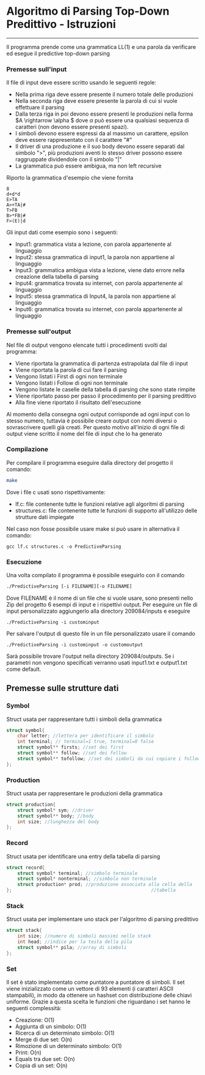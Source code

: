 # Algoritmo di Parsing Top-Down Predittivo - Istruzioni

__________________

Il programma prende come una grammatica LL(1) e una parola da verificare ed esegue il predictive top-down parsing

### Premesse sull'input

Il file di input deve essere scritto usando le seguenti regole:

- Nella prima riga deve essere presente il numero totale delle produzioni
- Nella seconda riga deve essere presente la parola di cui si vuole effettuare il parsing
- Dalla terza riga in poi devono essere presenti le produzioni nella forma $A \rightarrow \alpha $ dove $\alpha$ può essere una qualsiasi sequenza di caratteri (non devono essere presenti spazi).
- I simboli devono essere espressi da al massimo un carattere, epsilon deve essere rappresentato con il carattere "#"
- Il driver di una produzione e il suo body devono essere separati dal simbolo ">", più produzioni aventi lo stesso driver possono essere raggruppate dividendole con il simbolo "|"
- La grammatica può essere ambigua, ma non left recursive

Riporto la grammatica d'esempio che viene fornita

```
8
d+d*d
E>TA
A>+TA|#
T>FB
B>*FB|#
F>(E)|d
```

Gli input dati come esempio sono i seguenti:

- Input1: grammatica vista a lezione, con parola appartenente al linguaggio
- Input2: stessa grammatica di input1,  la parola non appartiene al linguaggio
- Input3: grammatica ambigua vista a lezione, viene dato errore nella creazione della tabella di parsing
- Input4: grammatica trovata su internet, con parola appartenente al linguaggio
- Input5: stessa grammatica di Input4, la parola non appartiene al linguaggio
- Input6: grammatica trovata su internet, con parola appartenente al linguaggio

### Premesse sull'output

Nel file di output vengono elencate tutti i procedimenti svolti dal programma:

- Viene riportata la grammatica di partenza estrapolata dal file di input
- Viene riportata la parola di cui fare il parsing
- Vengono listati i First di ogni non terminale
- Vengono listati i Follow di ogni non terminale
- Vengono listate le caselle della tabella di parsing che sono state rimpite
- Viene riportato passo per passo il procedimento per il parsing predittivo
- Alla fine viene riportato il risultato dell'esecuzione

Al momento della consegna ogni output corrisponde ad ogni input con lo stesso numero, tuttavia è possibile creare output con nomi diversi o sovrascrivere quelli già creati. Per questo motivo all'inizio di ogni file di output viene scritto il nome del file di input che lo ha generato

### Compilazione

Per compilare il programma eseguire dalla directory del progetto il comando:

```bash
make
```

Dove i file c usati sono rispettivamente:

- lf.c: file contenente tutte le funzioni relative agli algoritmi di parsing
- structures.c: file contenente tutte le funzioni di supporto all'utilizzo delle strutture dati impiegate

Nel caso non fosse possibile usare make si può usare in alternativa il comando:

```
gcc lf.c structures.c -o PredictiveParsing
```



### Esecuzione

Una volta compilato il programma è possibile eseguirlo con il comando

```bash
./PredictiveParsing [-i FILENAME][-o FILENAME]
```

Dove FILENAME è il nome di un file che si vuole usare, sono presenti nello Zip del progetto 6 esempi di input e i rispettivi output.
Per eseguire un file di input personalizzato aggiungerlo alla directory 209084/inputs e eseguire 

```
./PredictiveParsing -i custominput
```

Per salvare l'output di questo file in un file personalizzato usare il comando

```
./PredictiveParsing -i custominput -o customoutput
```

Sarà possibile trovare l'output nella directory 209084/outputs.
Se i parametri non vengono specificati verranno usati input1.txt e output1.txt come default.

## Premesse sulle strutture dati

### Symbol

Struct usata per rappresentare tutti i simboli della grammatica

```c
struct symbol{
    char letter; //lettera per identificare il simbolo
    int terminal; // terminal=1 true, terminal=0 false
    struct symbol** firsts; //set dei first
    struct symbol** follow; //set dei follow
    struct symbol** tofollow; //set dei simboli da cui copiare i follow
};
```



### Production

Struct usata per rappresentare le produzioni della grammatica

```c
struct production{
    struct symbol* sym; //driver
    struct symbol** body; //body
    int size; //lunghezza del body
};
```

### Record

Struct usata per identificare una entry della tabella di parsing

```c
struct record{
    struct symbol* terminal; //simbolo terminale
    struct symbol* nonterminal; //simbolo non terminale
    struct production* prod; //produzione associata alla cella della 	
};													 //tabella
```

### Stack

Struct usata per implementare uno stack per l'algoritmo di parsing predittivo

```c
struct stack{
    int size; //numero di simboli massimi nello stack
    int head; //indice per la testa della pila
    struct symbol** pila; //array di simboli
};
```

### Set

Il set è stato implementato come puntatore a puntatore di simboli. Il set viene inizializzato come un vettore di 93 elementi (i caratteri ASCII stampabili), in modo da ottenere un hashset con distribuzione delle chiavi uniforme. Grazie a questa scelta le funzioni che riguardano i set hanno le seguenti complessità:

- Creazione: O(1)
- Aggiunta di un simbolo: O(1)
- Ricerca di un determinato simbolo: O(1)
- Merge di due set: O(n)
- Rimozione di un determinato simbolo: O(1)
- Print: O(n)
- Equals tra due set: O(n)
- Copia di un set: O(n)

